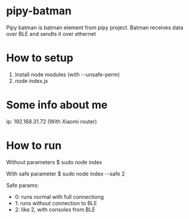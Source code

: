 # pipy-batman
Pipy batman is batman element from pipy project. Batman receives data over BLE and sendts it over ethernet

# How to setup
1) Install node modules (with --unsafe-perm)
2) node index.js

# Some info about me
ip: 192.168.31.72 (With Xiaomi router)

# How to run
Without parameters
$ sudo node index

With safe parameter
$ sudo node index --safe 2

Safe params:
- 0: runs normal with full connectiong
- 1: runs without connection to BLE
- 2: like 2, with consoles from BLE